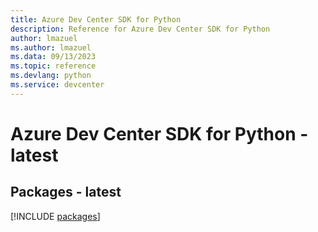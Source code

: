 ```yaml
---
title: Azure Dev Center SDK for Python
description: Reference for Azure Dev Center SDK for Python
author: lmazuel
ms.author: lmazuel
ms.data: 09/13/2023
ms.topic: reference
ms.devlang: python
ms.service: devcenter
---
```

# Azure Dev Center SDK for Python - latest
## Packages - latest
[!INCLUDE [packages](dev-center-index.md)]